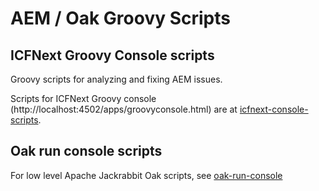 # AEM / Oak Groovy Scripts
## ICFNext Groovy Console scripts
Groovy scripts for analyzing and fixing AEM issues.

Scripts for ICFNext Groovy console (http://localhost:4502/apps/groovyconsole.html) are at [icfnext-console-scripts](icfnext-console-scripts).

## Oak run console scripts
For low level Apache Jackrabbit Oak scripts, see [oak-run-console](oak-run-console)
